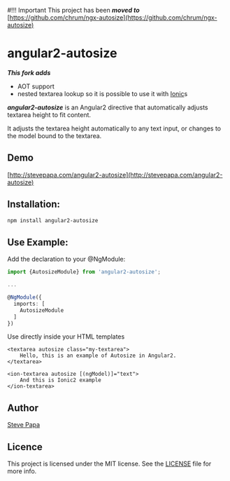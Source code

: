 #!!! Important
This project has been ***moved to*** [https://github.com/chrum/ngx-autosize](https://github.com/chrum/ngx-autosize)


# angular2-autosize

***This fork adds***
- AOT support
- nested textarea lookup so it is possible to use it with [Ionic](http://ionicframework.com/)s <ion-textarea>

***angular2-autosize*** is an Angular2 directive that automatically adjusts textarea height to fit content.

It adjusts the textarea height automatically to any text input, or changes to the model bound to the textarea.

## Demo

[http://stevepapa.com/angular2-autosize](http://stevepapa.com/angular2-autosize)

## Installation:

```bash
npm install angular2-autosize
```

## Use Example:

Add the declaration to your @NgModule:

```typescript
import {AutosizeModule} from 'angular2-autosize';

...

@NgModule({
  imports: [
    AutosizeModule
  ]
})
```

Use directly inside your HTML templates

```
<textarea autosize class="my-textarea">
    Hello, this is an example of Autosize in Angular2.
</textarea>
```
```
<ion-textarea autosize [(ngModel)]="text">
    And this is Ionic2 example
</ion-textarea>
```

## Author

[Steve Papa](https://stevepapa.com)

## Licence

This project is licensed under the MIT license. See the [LICENSE](LICENSE) file for more info.
